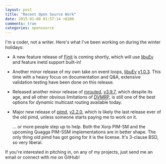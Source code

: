 ```yaml
---
layout: post
title: "Recent Open Source Work"
date: 2015-01-08 01:57:14 +0100
comments: true
categories: opensource
---
```


I'm a coder, not a writer.  Here's what I've been working on during the
winter holidays:

* A new feature release of [Finit](/finit.html) is coming shortly, which
  will use [libuEv](https://github.com/troglobit/libuev) and feature
  inetd support built-in!
* Another minor release of my own take on event loops,
  [libuEv](https://github.com/troglobit/libuev)
  [v1.0.3](https://github.com/troglobit/libuev/releases/tag/v1.0.3).
  This time with a heavy focus on documentation and Q&A, extensive
  validation testing have been done on this release.
* Released another minor release of [mrouted](/mrouted.html),
  [v3.9.7](https://github.com/troglobit/mrouted/releases/tag/3.9.7),
  which despite its age, and all other obvious limitations of
  [DVMRP](http://en.wikipedia.org/wiki/Distance_Vector_Multicast_Routing_Protocol),
  is still one of the best options for *dynamic* multicast routing
  available today.
* Major new release of [pimd](/pimd.html),
  [v2.2.0](https://github.com/troglobit/pimd/releases/tag/2.2.0), which
  is likely the last release ever of the old pimd, unless someone starts
  paying me to work on it.

  ... or more people step up to help.  Both the Xorp PIM-SM and the
  upcoming Quagga PIM-SSM implementations are in better shape.  The only
  thing old pimd has got going for it is the license.  It's 3-clause
  BSD, so very liberal.

If you're interested in pitching in, on any of my projects, just send me
an email or connect with me on GitHub!

